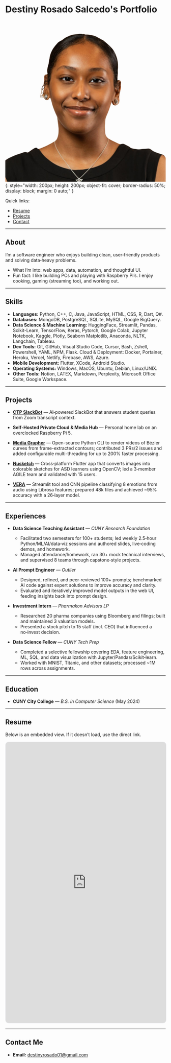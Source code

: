 # Destiny Rosado Salcedo's Portfolio

![Portrait photo](/assets/Destiny_RosadoSalcedo.jpeg){: style="width: 200px; height: 200px; object-fit: cover; border-radius: 50%; display: block; margin: 0 auto;" }

Quick links:

- [Resume](#resume)
- [Projects](#projects)
- [Contact](#contact-me)

---

## About

I’m a software engineer who enjoys building clean, user‑friendly products and solving data‑heavy problems.

- What I’m into: web apps, data, automation, and thoughtful UI.
- Fun fact: I like building PCs and playing with Raspberry Pi’s. I enjoy cooking, gaming (streaming too), and working out.

---

## Skills

- **Languages:** Python, C++, C, Java, JavaScript, HTML, CSS, R, Dart, Q#.
- **Databases:** MongoDB, PostgreSQL, SQLite, MySQL, Google BigQuery.
- **Data Science & Machine Learning:** HuggingFace, Streamlit, Pandas, Scikit-Learn, TensorFlow, Keras, Pytorch,
  Google Colab, Jupyter Notebook, Kaggle, Plotly, Seaborn Matplotlib, Anaconda, NLTK, Langchain, Tableau.
- **Dev Tools:** Git, GitHub, Visual Studio Code, Cursor, Bash, Zshell, Powershell, YAML, NPM, Flask.
Cloud & Deployment: Docker, Portainer, Heroku, Vercel, Netlify, Firebase, AWS, Azure.
- **Mobile Development:** Flutter, XCode, Android Studio.
- **Operating Systems:** Windows, MacOS, Ubuntu, Debian, Linux/UNIX.
- **Other Tools:** Notion, LATEX, Markdown, Perplexity, Microsoft Office Suite, Google Workspace.

---

## Projects

- [**CTP SlackBot**](https://github.com/hMRZQ21/2025-Spring-BAI/tree/alt) — AI‑powered SlackBot that answers student queries from Zoom transcript context.

- **Self‑Hosted Private Cloud & Media Hub** — Personal home lab on an overclocked Raspberry Pi 5. 

- [**Media Grapher**](https://github.com/hMRZQ21/MediaGrapher) — Open-source Python CLI to render videos of Bézier curves from frame-extracted contours; contributed 3 PRs/2 issues and added configurable multi-threading for up to 200% faster processing.


- [**Nusketch**](https://github.com/hMRZQ21/Nusketch) — Cross‑platform Flutter app that converts images into colorable sketches for ASD learners using OpenCV; led a 3‑member AGILE team and validated with 15 users. 

- [**VERA**](https://vera-deployed.streamlit.app/) — Streamlit tool and CNN pipeline classifying 8 emotions from audio using Librosa features; prepared 48k files and achieved ~95% accuracy with a 26‑layer model. 

---

## Experiences

- **Data Science Teaching Assistant** — *CUNY Research Foundation*
  - Facilitated two semesters for 100+ students; led weekly 2.5‑hour Python/ML/AI/data‑viz sessions and authored slides, live‑coding demos, and homework.
  - Managed attendance/homework, ran 30+ mock technical interviews, and supervised 8 teams through capstone‑style projects.

- **AI Prompt Engineer** — *Outlier*
  - Designed, refined, and peer‑reviewed 100+ prompts; benchmarked AI code against expert solutions to improve accuracy and clarity.
  - Evaluated and iteratively improved model outputs in the web UI, feeding insights back into prompt design.

- **Investment Intern** — *Pharmakon Advisors LP* 
  - Researched 20 pharma companies using Bloomberg and filings; built and maintained 3 valuation models.
  - Presented a stock pitch to 15 staff (incl. CEO) that influenced a no‑invest decision.

- **Data Science Fellow** — *CUNY Tech Prep* 
  - Completed a selective fellowship covering EDA, feature engineering, ML, SQL, and data visualization with Jupyter/Pandas/Scikit‑learn.
  - Worked with MNIST, Titanic, and other datasets; processed ~1M rows across assignments.

---

## Education

- **CUNY City College** — *B.S. in Computer Science* (May 2024) 

---

## Resume

Below is an embedded view. If it doesn’t load, use the direct link.

<iframe
  src="https://drive.google.com/file/d/1k_ZxLYG8FiofFUrWypdjSNvwA063pzh_/view?usp=sharing"
  width="100%"
  height="880"
  style="border:1px solid #e5e7eb;border-radius:10px;"
  loading="lazy"
></iframe>

---

## Contact Me

- **Email:** [destinyrosado01@gmail.com](mailto:destinyrosado01@gmail.com)

